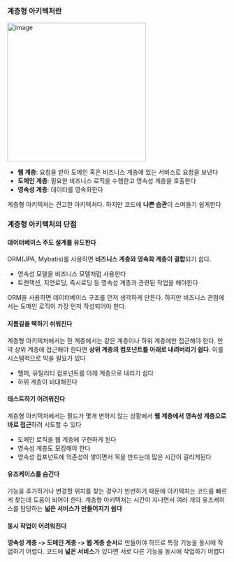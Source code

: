 ### 계층형 아키텍처란

<img width="317" alt="image" src="https://github.com/seung-hun-h/record/assets/60502370/41291c5e-2aee-4fde-acf2-0ec01c549ebc">

- **웹 계층**: 요청을 받아 도메인 혹은 비즈니스 계층에 있는 서비스로 요청을 보낸다
- **도메인 계층**: 필요한 비즈니스 로직을 수행한고 영속성 계층을 호출한다
- **영속성 계층**: 데이터를 영속화한다

계층형 아키텍처는 견고한 아키텍처다. 하지만 코드에 **나쁜 습관**이 스며들기 쉽게한다

### 계층형 아키텍처의 단점
#### 데이터베이스 주도 설계를 유도한다
ORM(JPA, Mybatis)를 사용하면 **비즈니스 계층와 영속화 계층이 결합**되기 쉽다. 
- 영속성 모델을 비즈니스 모델처럼 사용한다
- 트랜잭션, 지연로딩, 즉시로딩 등 영속성 계층과 관련된 작업을 해야한다

ORM을 사용하면 데이터베이스 구조를 먼저 생각하게 만든다. 하지만 비즈니스 관점에서는 도메인 로직이 가장 먼저 작성되어야 한다.
#### 지름길을 택하기 쉬워진다
계층형 아키텍처에서는 한 계층에서는 같은 계층이나 하위 계층에만 접근해야 한다. 만약 상위 계층에 접근해야 한다면 **상위 계층의 컴포넌트를 아래로 내려버리기 쉽다**. 이를 시스템적으로 막을 필요가 있다
- 헬퍼, 유틸리티 컴포넌트를 아래 계층으로 내리기 쉽다
- 하위 계층이 비대해진다
#### 테스트하기 어려워진다
계층형 아키텍처에서는 필드가 몇개 변하지 않는 상황에서 **웹 계층에서 영속성 계층으로 바로 접근**하려 시도할 수 있다
- 도메인 로직을 웹 계층에 구현하게 된다
- 영속성 계층도 모킹해야 한다
- 영속성 컴포넌트에 의존성이 쌓이면서 목을 만드는데 많은 시간이 걸리게된다
#### 유즈케이스를 숨긴다
기능을 추가하거나 변경할 위치를 찾는 경우가 빈번하기 때문에 아키텍처는 코드를 빠르게 찾는데 도움이 되어야 한다. 계층형 아키텍처는 시간이 지나면서 여러 개의 유즈케이스를 담당하는 **넓은 서비스가 만들어지기 쉽다**
#### 동시 작업이 어려워진다
**영속성 계층 -> 도메인 계층 -> 웹 계층 순서**로 만들어야 하므로 특정 기능을 동시에 작업하기 어렵다. 코드에 **넓은 서비스**가 있다면 서로 다른 기능을 동시에 작업하기 어렵다


